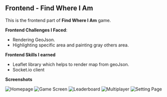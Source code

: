 ## Frontend - Find Where I Am

This is the frontend part of **Find Where I Am** game.

**Frontend Challenges I Faced**:
- Rendering GeoJson.
- Highlighting specific area and painting gray others area.

**Frontend Skills I earned**
- Leaflet library which helps to render map from geoJson.
- Socket.io client

**Screenshots**

![Homepage](https://i.postimg.cc/rwVGXhRZ/Screenshot-2022-10-12-Find-Where-I-Am-Online-Solo-Multiplayer-Game.png)
![Game Screen](https://i.postimg.cc/vZdyQNry/Screenshot-2022-10-12-Find-Where-I-Am-Online-Solo-Multiplayer-Game-2.png)
![Leaderboard](https://i.postimg.cc/y6vn6g08/Screenshot-2022-10-12-Find-Where-I-Am-Online-Solo-Multiplayer-Game-1.png)
![Multiplayer](https://i.postimg.cc/DwsqG84s/Screenshot-2022-10-12-Find-Where-I-Am-Online-Solo-Multiplayer-Game-3.png)
![Setting Page](https://i.postimg.cc/Z5kNJ4sq/Screenshot-2022-10-12-Find-Where-I-Am-Online-Solo-Multiplayer-Game-4.png)
